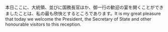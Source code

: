 <tr><td>本日ここに、大統領、並びに国務長官ほか、御一行の歓迎の宴を開くことができましたことは、私の最も欣快とするところであります。<td><tr><tr><td>It is my great pleasure that today we welcome the President, the Secretary of State and other honourable visitors to this reception.<td><tr></table>

